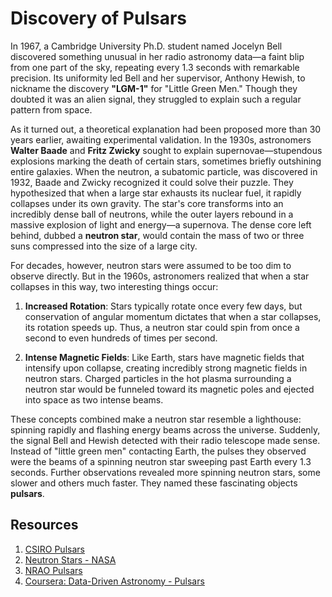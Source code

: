 # Discovery of Pulsars

In 1967, a Cambridge University Ph.D. student named Jocelyn Bell discovered something unusual in her radio astronomy data—a faint blip from one part of the sky, repeating every 1.3 seconds with remarkable precision. Its uniformity led Bell and her supervisor, Anthony Hewish, to nickname the discovery **"LGM-1"** for "Little Green Men." Though they doubted it was an alien signal, they struggled to explain such a regular pattern from space.

As it turned out, a theoretical explanation had been proposed more than 30 years earlier, awaiting experimental validation. In the 1930s, astronomers **Walter Baade** and **Fritz Zwicky** sought to explain supernovae—stupendous explosions marking the death of certain stars, sometimes briefly outshining entire galaxies. When the neutron, a subatomic particle, was discovered in 1932, Baade and Zwicky recognized it could solve their puzzle. They hypothesized that when a large star exhausts its nuclear fuel, it rapidly collapses under its own gravity. The star's core transforms into an incredibly dense ball of neutrons, while the outer layers rebound in a massive explosion of light and energy—a supernova. The dense core left behind, dubbed a **neutron star**, would contain the mass of two or three suns compressed into the size of a large city.

For decades, however, neutron stars were assumed to be too dim to observe directly. But in the 1960s, astronomers realized that when a star collapses in this way, two interesting things occur:

1. **Increased Rotation**: Stars typically rotate once every few days, but conservation of angular momentum dictates that when a star collapses, its rotation speeds up. Thus, a neutron star could spin from once a second to even hundreds of times per second.

2. **Intense Magnetic Fields**: Like Earth, stars have magnetic fields that intensify upon collapse, creating incredibly strong magnetic fields in neutron stars. Charged particles in the hot plasma surrounding a neutron star would be funneled toward its magnetic poles and ejected into space as two intense beams.

These concepts combined make a neutron star resemble a lighthouse: spinning rapidly and flashing energy beams across the universe. Suddenly, the signal Bell and Hewish detected with their radio telescope made sense. Instead of "little green men" contacting Earth, the pulses they observed were the beams of a spinning neutron star sweeping past Earth every 1.3 seconds. Further observations revealed more spinning neutron stars, some slower and others much faster. They named these fascinating objects **pulsars**.


## Resources

1. [CSIRO Pulsars](https://www.atnf.csiro.au/outreach/education/everyone/pulsars/index.html)
2. [Neutron Stars - NASA](https://imagine.gsfc.nasa.gov/science/objects/neutron_stars1.html#:~:text=Most%20neutron%20stars%20are%20observed,along%20the%20two%20magnetic%20poles)
3. [NRAO Pulsars](https://public.nrao.edu/radio-astronomy/pulsars/)
4. [Coursera: Data-Driven Astronomy - Pulsars](https://www.coursera.org/learn/data-driven-astronomy/lecture/Q0lWr/pulsars)
